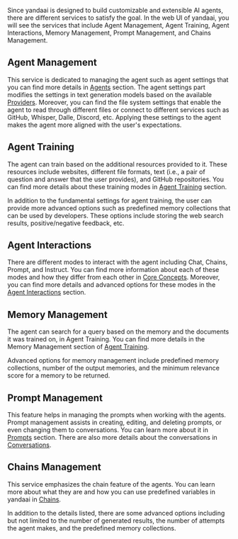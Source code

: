 Since yandaai is designed to build customizable and extensible AI agents, there are different services to satisfy the goal. In the web UI of yandaai, you will see the services that include Agent Management, Agent Training, Agent Interactions, Memory Management, Prompt Management, and Chains Management.

## Agent Management
This service is dedicated to managing the agent such as agent settings that you can find more details in [Agents](https://sr_fede.github.io/yandaai/2-Concepts/3-Agents.html) section. The agent settings part modifies the settings in text generation models based on the available [Providers](https://sr_fede.github.io/yandaai/2-Concepts/2-Providers.html). Moreover, you can find the file system settings that enable the agent to read through different files or connect to different services such as GitHub, Whisper, Dalle, Discord, etc. Applying these settings to the agent makes the agent more aligned with the user's expectations.

## Agent Training
The agent can train based on the additional resources provided to it. These resources include websites, different file formats, text (i.e., a pair of question and answer that the user provides), and GitHub repositories. You can find more details about these training modes in [Agent Training](https://sr_fede.github.io/yandaai/2-Concepts/8-Agent%20Training.html) section.

In addition to the fundamental settings for agent training, the user can provide more advanced options such as predefined memory collections that can be used by developers. These options include storing the web search results, positive/negative feedback, etc.

## Agent Interactions
There are different modes to interact with the agent including Chat, Chains, Prompt, and Instruct. You can find more information about each of these modes and how they differ from each other in [Core Concepts](https://sr_fede.github.io/yandaai/2-Concepts/0-Core%20Concepts.html). Moreover, you can find more details and advanced options for these modes in the [Agent Interactions](https://sr_fede.github.io/yandaai/2-Concepts/9-Agent%20Interactions.html) section.

## Memory Management
The agent can search for a query based on the memory and the documents it was trained on, in Agent Training. You can find more details in the Memory Management section of [Agent Training](https://sr_fede.github.io/yandaai/2-Concepts/8-Agent%20Training.html).

Advanced options for memory management include predefined memory collections, number of the output memories, and the minimum relevance score for a memory to be returned.

## Prompt Management
This feature helps in managing the prompts when working with the agents. Prompt management assists in creating, editing, and deleting prompts, or even changing them to conversations. You can learn more about it in [Prompts](https://sr_fede.github.io/yandaai/2-Concepts/5-Prompts.html) section. There are also more details about the conversations in [Conversations](https://sr_fede.github.io/yandaai/2-Concepts/7-Conversations.html).

## Chains Management
This service emphasizes the chain feature of the agents. You can learn more about what they are and how you can use predefined variables in yandaai in [Chains](https://sr_fede.github.io/yandaai/2-Concepts/6-Chains.html).

In addition to the details listed, there are some advanced options including but not limited to the number of generated results, the number of attempts the agent makes, and the predefined memory collections.
